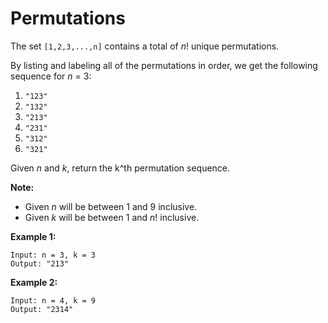 # Permutations

The set `[1,2,3,...,n]` contains a total of _n_! unique permutations.

By listing and labeling all of the permutations in order, we get the following sequence for _n_ = 3:

1. `"123"`
2. `"132"`
3. `"213"`
4. `"231"`
5. `"312"`
6. `"321"`

Given _n_ and _k_, return the k^th permutation sequence.

__Note:__

- Given _n_ will be between 1 and 9 inclusive.
- Given _k_ will be between 1 and _n_! inclusive.

__Example 1:__

```
Input: n = 3, k = 3
Output: "213"
```

__Example 2:__

```
Input: n = 4, k = 9
Output: "2314"
```